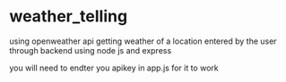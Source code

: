# weather_telling
using openweather api getting weather of a location entered by the user through backend using node js and express

you will need to endter you apikey in app.js for it to work
